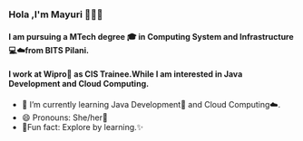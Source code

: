 ### Hola ,I'm Mayuri 👩🏾‍💻 

#### I am pursuing a MTech degree :mortar_board: in Computing System and Infrastructure :computer::cloud:from BITS Pilani.
#### I work at Wipro:office: as CIS Trainee.While I am interested in Java Development and Cloud Computing.

- 🌱 I’m currently learning Java Development:paw_prints: and Cloud Computing:cloud:.
- 😄 Pronouns: She/her:raising_hand:
- :dizzy:Fun fact: Explore by learning.:sparkles:
